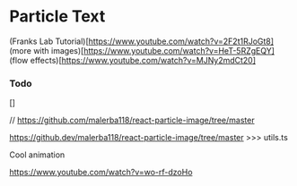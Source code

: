 # Particle Text
(Franks Lab Tutorial)[https://www.youtube.com/watch?v=2F2t1RJoGt8]
(more with images)[https://www.youtube.com/watch?v=HeT-5RZgEQY]
(flow effects)[https://www.youtube.com/watch?v=MJNy2mdCt20]
### Todo
[] 


// https://github.com/malerba118/react-particle-image/tree/master

https://github.dev/malerba118/react-particle-image/tree/master >>> utils.ts


Cool animation 

https://www.youtube.com/watch?v=wo-rf-dzoHo